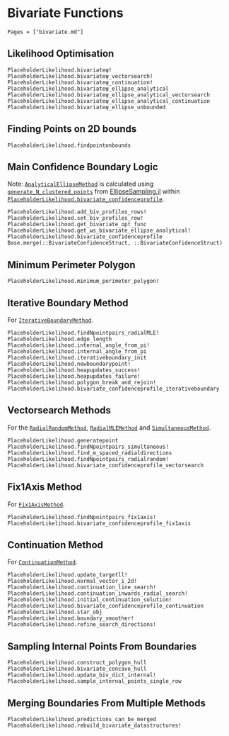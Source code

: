 # Bivariate Functions

```@index
Pages = ["bivariate.md"]
```

## Likelihood Optimisation

```@docs
PlaceholderLikelihood.bivariateψ!
PlaceholderLikelihood.bivariateψ_vectorsearch!
PlaceholderLikelihood.bivariateψ_continuation!
PlaceholderLikelihood.bivariateψ_ellipse_analytical
PlaceholderLikelihood.bivariateψ_ellipse_analytical_vectorsearch
PlaceholderLikelihood.bivariateψ_ellipse_analytical_continuation
PlaceholderLikelihood.bivariateψ_ellipse_unbounded
```

## Finding Points on 2D bounds

```@docs
PlaceholderLikelihood.findpointonbounds
```

## Main Confidence Boundary Logic 

Note: [`AnalyticalEllipseMethod`](@ref) is calculated using [`generate_N_clustered_points`](https://joeltrent.github.io/EllipseSampling.jl/stable/user_interface/#EllipseSampling.generate_N_clustered_points) from [EllipseSampling.jl](https://github.com/JoelTrent/EllipseSampling.jl) within [`PlaceholderLikelihood.bivariate_confidenceprofile`](@ref).

```@docs
PlaceholderLikelihood.add_biv_profiles_rows!
PlaceholderLikelihood.set_biv_profiles_row!
PlaceholderLikelihood.get_bivariate_opt_func
PlaceholderLikelihood.get_ωs_bivariate_ellipse_analytical!
PlaceholderLikelihood.bivariate_confidenceprofile
Base.merge(::BivariateConfidenceStruct, ::BivariateConfidenceStruct)
```

## Minimum Perimeter Polygon

```@docs
PlaceholderLikelihood.minimum_perimeter_polygon!
```

## Iterative Boundary Method

For [`IterativeBoundaryMethod`](@ref).

```@docs
PlaceholderLikelihood.findNpointpairs_radialMLE!
PlaceholderLikelihood.edge_length
PlaceholderLikelihood.internal_angle_from_pi!
PlaceholderLikelihood.internal_angle_from_pi
PlaceholderLikelihood.iterativeboundary_init
PlaceholderLikelihood.newboundarypoint!
PlaceholderLikelihood.heapupdates_success!
PlaceholderLikelihood.heapupdates_failure!
PlaceholderLikelihood.polygon_break_and_rejoin!
PlaceholderLikelihood.bivariate_confidenceprofile_iterativeboundary
```

## Vectorsearch Methods

For the [`RadialRandomMethod`](@ref), [`RadialMLEMethod`](@ref) and [`SimultaneousMethod`](@ref).

```@docs
PlaceholderLikelihood.generatepoint
PlaceholderLikelihood.findNpointpairs_simultaneous!
PlaceholderLikelihood.find_m_spaced_radialdirections
PlaceholderLikelihood.findNpointpairs_radialrandom!
PlaceholderLikelihood.bivariate_confidenceprofile_vectorsearch
```

## Fix1Axis Method

For [`Fix1AxisMethod`](@ref).

```@docs
PlaceholderLikelihood.findNpointpairs_fix1axis!
PlaceholderLikelihood.bivariate_confidenceprofile_fix1axis
```

## Continuation Method

For [`ContinuationMethod`](@ref).

```@docs
PlaceholderLikelihood.update_targetll!
PlaceholderLikelihood.normal_vector_i_2d!
PlaceholderLikelihood.continuation_line_search!
PlaceholderLikelihood.continuation_inwards_radial_search!
PlaceholderLikelihood.initial_continuation_solution!
PlaceholderLikelihood.bivariate_confidenceprofile_continuation
PlaceholderLikelihood.star_obj
PlaceholderLikelihood.boundary_smoother!
PlaceholderLikelihood.refine_search_directions!
```

## Sampling Internal Points From Boundaries

```@docs
PlaceholderLikelihood.construct_polygon_hull
PlaceholderLikelihood.bivariate_concave_hull
PlaceholderLikelihood.update_biv_dict_internal!
PlaceholderLikelihood.sample_internal_points_single_row
```

## Merging Boundaries From Multiple Methods

```@docs
PlaceholderLikelihood.predictions_can_be_merged
PlaceholderLikelihood.rebuild_bivariate_datastructures!
```